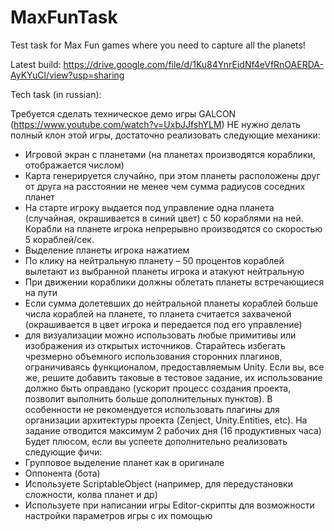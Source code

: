 # MaxFunTask
Test task for Max Fun games where you need to capture all the planets!

Latest build:
https://drive.google.com/file/d/1Ku84YnrEidNf4eVfRnOAERDA-AyKYuCl/view?usp=sharing

Tech task (in russian):

Требуется сделать техническое демо игры GALCON
(https://www.youtube.com/watch?v=UxbJJfshYLM)
НЕ нужно делать полный клон этой игры, достаточно реализовать
следующие механики:
- Игровой экран с планетами (на планетах производятся кораблики,
отображается числом)
- Карта генерируется случайно, при этом планеты расположены друг от друга на
расстоянии не менее чем сумма радиусов соседних планет
- На старте игроку выдается под управление одна планета (случайная,
окрашивается в синий цвет) с 50 кораблями на ней. Корабли на планете игрока
непрерывно производятся со скоростью 5 кораблей/сек.
- Выделение планеты игрока нажатием
- По клику на нейтральную планету – 50 процентов кораблей вылетают из
выбранной планеты игрока и атакуют нейтральную
- При движении кораблики должны облетать планеты встречающиеся на пути
- Если сумма долетевших до нейтральной планеты кораблей больше числа
кораблей на планете, то планета считается захваченой (окрашивается в цвет
игрока и передается под его управление)
- для визуализации можно использовать любые примитивы или изображения из
открытых источников.
Старайтесь избегать чрезмерно объемного использования сторонних плагинов,
ограничиваясь функционалом, предоставляемым Unity. Если вы, все же, решите
добавить таковые в тестовое задание, их использование должно быть оправдано
(ускорит процесс создания проекта, позволит выполнить больше
дополнительных пунктов). В особенности не рекомендуется использовать
плагины для организации архитектуры проекта (Zenject, Unity.Entities, etc).
На задание отводится максимум 2 рабочих дня (16 продуктивных часа)
Будет плюсом, если вы успеете дополнительно реализовать следующие фичи:
- Групповое выделение планет как в оригинале
- Оппонента (бота)
- Используете ScriptableObject (например, для передустановки сложности, колва планет и др)
- Используете при написании игры Editor-скрипты для возможности настройки
параметров игры с их помощью
